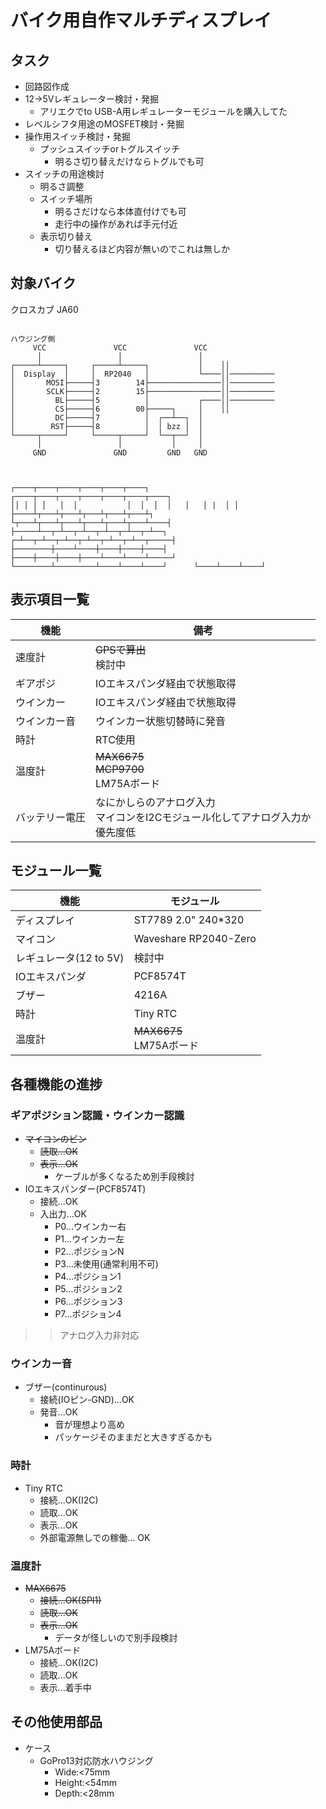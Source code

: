 # バイク用自作マルチディスプレイ
## タスク
* 回路図作成
* 12->5Vレギュレーター検討・発掘
    * アリエクでto USB-A用レギュレーターモジュールを購入してた
* レベルシフタ用途のMOSFET検討・発掘
* 操作用スイッチ検討・発掘
    * プッシュスイッチorトグルスイッチ 
        * 明るさ切り替えだけならトグルでも可
* スイッチの用途検討
    * 明るさ調整
    * スイッチ場所
        * 明るさだけなら本体直付けでも可
        * 走行中の操作があれば手元付近 
    * 表示切り替え
        * 切り替えるほど内容が無いのでこれは無しか


## 対象バイク
クロスカブ JA60
```:回路図

ハウジング側
     VCC               VCC               VCC
      │                 │                 │
┌─────┴─────┐     ┌─────┴─────┐           │    ││
│  Display  │     │  RP2040   │           └────││──────────
│       MOSI├─────┤3        14├────────────────││──────────
│       SCLK├─────┤2        15├────────────────││──────────
│         BL├─────┤5          │           ┌────││──────────
│         CS├─────┤6        00├─────┐     │    ││
│         DC├─────┤7          │  ┌──┴──┐  │
│        RST├─────┤8          │  │ bzz │  │
└─────┬─────┘     └─────┬─────┘  └──┬──┘  │
      │                 │           │     │
     GND               GND         GND   GND



┌────┬────┬────┬────┬────┬────┐           ┌────┬────┬────┬────┬────┬────┬────┐
││ │ │ │   │  │           │  │  │  │   │   │ |  │ │
├────┴┬───┴┬───┴┬───┴┬───┴┬───┴┐          └┬───┴┬───┴┬───┴┬───┴┬───┴┬───┴────┤
├─────┴──┬─┴──┬─┴──┬─┴──┬─┴──┬─┴──┐      ┌─┴──┬─┴──┬─┴──┬─┴──┬─┴──┬─┴──┬─────┤
├────────┼────┴────┼────┼────┼────┤      ├────┼────┼────┼────┴────┴────┴─────┘
└────────┴─────────┴────┴────┴────┘      └────┴────┴────┘

```
## 表示項目一覧
|機能|備考
|---|---|
|速度計|~~GPSで算出~~<br>検討中
|ギアポジ|IOエキスパンダ経由で状態取得
|ウインカー|IOエキスパンダ経由で状態取得
|ウインカー音|ウインカー状態切替時に発音
|時計|RTC使用
|温度計|~~MAX6675~~<br>~~MCP9700~~<br>LM75Aボード
|バッテリー電圧|なにかしらのアナログ入力<br>マイコンをI2Cモジュール化してアナログ入力か<br>優先度低

## モジュール一覧
|機能|モジュール
|---|---|
|ディスプレイ|ST7789 2.0" 240*320
|マイコン|Waveshare RP2040-Zero
|レギュレータ(12 to 5V)| 検討中
|IOエキスパンダ|PCF8574T
|ブザー|4216A
|時計|Tiny RTC
|温度計|~~MAX6675~~<br>LM75Aボード

## 各種機能の進捗
### ギアポジション認識・ウインカー認識
* ~~マイコンのピン~~
    * ~~読取...OK~~
    * ~~表示...OK~~
        * ケーブルが多くなるため別手段検討
* IOエキスパンダー(PCF8574T)
    * 接続...OK
    * 入出力...OK
        * P0...ウインカー右
        * P1...ウインカー左
        * P2...ポジションN
        * P3...未使用(通常利用不可)
        * P4...ポジション1
        * P5...ポジション2
        * P6...ポジション3
        * P7...ポジション4
>> アナログ入力非対応
### ウインカー音
* ブザー(continurous)
    * 接続(IOピン-GND)...OK
    * 発音...OK
        * 音が理想より高め
        * パッケージそのままだと大きすぎるかも
### 時計
* Tiny RTC
    * 接続...OK(I2C)
    * 読取...OK
    * 表示...OK
    * 外部電源無しでの稼働... OK
### 温度計
* ~~MAX6675~~
    * ~~接続...OK(SPI1)~~
    * ~~読取...OK~~
    * ~~表示...OK~~
        * データが怪しいので別手段検討
* LM75Aボード
    * 接続...OK(I2C)
    * 読取...OK
    * 表示...着手中
## その他使用部品
* ケース
    * GoPro13対応防水ハウジング
        * Wide:<75mm
        * Height:<54mm
        * Depth:<28mm
   
